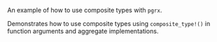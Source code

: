 An example of how to use composite types with `pgrx`.

Demonstrates how to use composite types using `composite_type!()` in function arguments and aggregate implementations.

